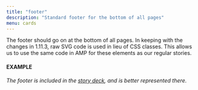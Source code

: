 ```yaml
---
title: "footer"
description: "Standard footer for the bottom of all pages"
menu: cards
---
```


The footer should go on at the bottom of all pages. In keeping with the changes in 1.11.3, raw SVG code is used in lieu of CSS classes. This allows us to use the same code in AMP for these elements as our regular stories.

#### EXAMPLE

*The footer is included in the [story deck](../decks/story/), and is better represented there.* 
